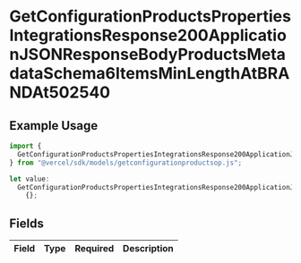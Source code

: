 # GetConfigurationProductsPropertiesIntegrationsResponse200ApplicationJSONResponseBodyProductsMetadataSchema6ItemsMinLengthAtBRANDAt502540

## Example Usage

```typescript
import {
  GetConfigurationProductsPropertiesIntegrationsResponse200ApplicationJSONResponseBodyProductsMetadataSchema6ItemsMinLengthAtBRANDAt502540,
} from "@vercel/sdk/models/getconfigurationproductsop.js";

let value:
  GetConfigurationProductsPropertiesIntegrationsResponse200ApplicationJSONResponseBodyProductsMetadataSchema6ItemsMinLengthAtBRANDAt502540 =
    {};
```

## Fields

| Field       | Type        | Required    | Description |
| ----------- | ----------- | ----------- | ----------- |